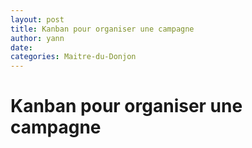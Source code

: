 ```yaml
---
layout: post
title: Kanban pour organiser une campagne
author: yann
date: 
categories: Maitre-du-Donjon
---
```


# Kanban pour organiser une campagne
